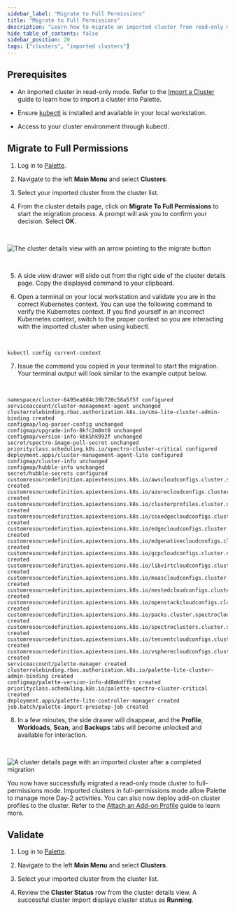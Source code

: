 ```yaml
---
sidebar_label: "Migrate to Full Permissions"
title: "Migrate to Full Permissions"
description: "Learn how to migrate an imported cluster from read-only mode to full-permissions mode."
hide_table_of_contents: false
sidebar_position: 20
tags: ["clusters", "imported clusters"]
---
```


## Prerequisites

- An imported cluster in read-only mode. Refer to the [Import a Cluster](cluster-import.md) guide to learn how to import
  a cluster into Palette.

- Ensure [kubectl](https://kubernetes.io/docs/tasks/tools/) is installed and available in your local workstation.

* Access to your cluster environment through kubectl.

## Migrate to Full Permissions

1. Log in to [Palette](https://spectrocloud.com).

2. Navigate to the left **Main Menu** and select **Clusters**.

3. Select your imported cluster from the cluster list.

4. From the cluster details page, click on **Migrate To Full Permissions** to start the migration process. A prompt will
   ask you to confirm your decision. Select **OK**.

<br />

![The cluster details view with an arrow pointing to the migrate button](/clusters_imported-clusters_migrate-full-permissions_cluster-details-page.webp)

<br />

5. A side view drawer will slide out from the right side of the cluster details page. Copy the displayed command to your
   clipboard.

6. Open a terminal on your local workstation and validate you are in the correct Kubernetes context. You can use the
   following command to verify the Kubernetes context. If you find yourself in an incorrect Kubernetes context, switch
   to the proper context so you are interacting with the imported cluster when using kubectl.

<br />

```shell
kubectl config current-context
```

7. Issue the command you copied in your terminal to start the migration. Your terminal output will look similar to the
   example output below.

<br />

```hideClipboard shell
namespace/cluster-6495ea8d4c39b720c58a5f5f configured
serviceaccount/cluster-management-agent unchanged
clusterrolebinding.rbac.authorization.k8s.io/cma-lite-cluster-admin-binding created
configmap/log-parser-config unchanged
configmap/upgrade-info-8kfc2m8mt8 unchanged
configmap/version-info-kbk5hk992f unchanged
secret/spectro-image-pull-secret unchanged
priorityclass.scheduling.k8s.io/spectro-cluster-critical configured
deployment.apps/cluster-management-agent-lite configured
configmap/cluster-info unchanged
configmap/hubble-info unchanged
secret/hubble-secrets configured
customresourcedefinition.apiextensions.k8s.io/awscloudconfigs.cluster.spectrocloud.com created
customresourcedefinition.apiextensions.k8s.io/azurecloudconfigs.cluster.spectrocloud.com created
customresourcedefinition.apiextensions.k8s.io/clusterprofiles.cluster.spectrocloud.com created
customresourcedefinition.apiextensions.k8s.io/coxedgecloudconfigs.cluster.spectrocloud.com created
customresourcedefinition.apiextensions.k8s.io/edgecloudconfigs.cluster.spectrocloud.com created
customresourcedefinition.apiextensions.k8s.io/edgenativecloudconfigs.cluster.spectrocloud.com created
customresourcedefinition.apiextensions.k8s.io/gcpcloudconfigs.cluster.spectrocloud.com created
customresourcedefinition.apiextensions.k8s.io/libvirtcloudconfigs.cluster.spectrocloud.com created
customresourcedefinition.apiextensions.k8s.io/maascloudconfigs.cluster.spectrocloud.com created
customresourcedefinition.apiextensions.k8s.io/nestedcloudconfigs.cluster.spectrocloud.com created
customresourcedefinition.apiextensions.k8s.io/openstackcloudconfigs.cluster.spectrocloud.com created
customresourcedefinition.apiextensions.k8s.io/packs.cluster.spectrocloud.com created
customresourcedefinition.apiextensions.k8s.io/spectroclusters.cluster.spectrocloud.com created
customresourcedefinition.apiextensions.k8s.io/tencentcloudconfigs.cluster.spectrocloud.com created
customresourcedefinition.apiextensions.k8s.io/vspherecloudconfigs.cluster.spectrocloud.com created
serviceaccount/palette-manager created
clusterrolebinding.rbac.authorization.k8s.io/palette-lite-cluster-admin-binding created
configmap/palette-version-info-dd8mkdffbt created
priorityclass.scheduling.k8s.io/palette-spectro-cluster-critical created
deployment.apps/palette-lite-controller-manager created
job.batch/palette-import-presetup-job created
```

8. In a few minutes, the side drawer will disappear, and the **Profile**, **Workloads**, **Scan**, and **Backups** tabs
   will become unlocked and available for interaction.

<br />

![A cluster details page with an imported cluster after a completed migration](/clusters_imported-clusters_migrate-full-permissions_cluster-details-page-import-complete.webp)

You now have successfully migrated a read-only mode cluster to full-permissions mode. Imported clusters in
full-permissions mode allow Palette to manage more Day-2 activities. You can also now deploy add-on cluster profiles to
the cluster. Refer to the [Attach an Add-on Profile](attach-add-on-profile.md) guide to learn more.

## Validate

1. Log in to [Palette](https://spectrocloud.com).

2. Navigate to the left **Main Menu** and select **Clusters**.

3. Select your imported cluster from the cluster list.

4. Review the **Cluster Status** row from the cluster details view. A successful cluster import displays cluster status
   as **Running**.
